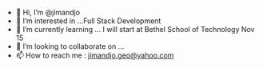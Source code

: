 - 👋 Hi, I’m @jimandjo
- 👀 I’m interested in ...Full Stack Development
- 🌱 I’m currently learning ... I will start at Bethel School of Technology Nov 15
- 💞️ I’m looking to collaborate on ...
- 📫 How to reach me : jimandjo.geo@yahoo.com


<!---
jimandjo/jimandjo is a ✨ special ✨ repository because its `README.md` (this file) appears on your GitHub profile.
You can click the Preview link to take a look at your changes.
--->
